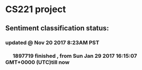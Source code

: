 # CS221 project
## Sentiment classification status:
###     updated @ Nov 20 2017 8:23AM PST
###       1897719 finished , from Sun Jan 29 2017 16:15:07 GMT+0000 (UTC)till now
